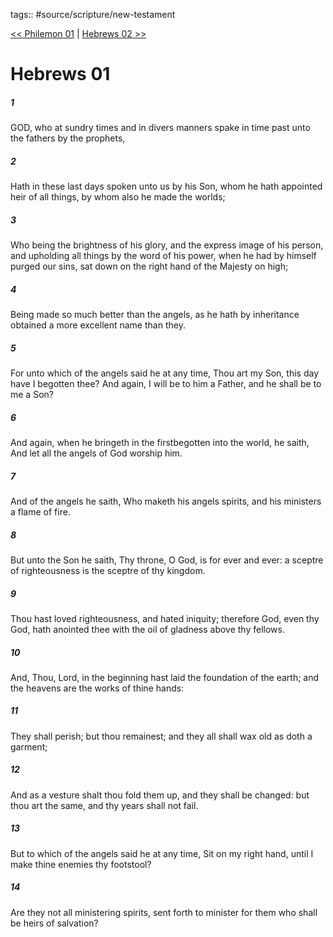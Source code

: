 tags:: #source/scripture/new-testament

[<< Philemon 01](/New_Testament/18_Philemon/Philemon_01.md) | [Hebrews 02 >>](/New_Testament/19_Hebrews/Hebrews_02.md)

# Hebrews 01

##### 1

GOD, who at sundry times and in divers manners spake in time past unto the fathers by the prophets,

##### 2

Hath in these last days spoken unto us by his Son, whom he hath appointed heir of all things, by whom also he made the worlds;

##### 3

Who being the brightness of his glory, and the express image of his person, and upholding all things by the word of his power, when he had by himself purged our sins, sat down on the right hand of the Majesty on high;

##### 4

Being made so much better than the angels, as he hath by inheritance obtained a more excellent name than they.

##### 5

For unto which of the angels said he at any time, Thou art my Son, this day have I begotten thee? And again, I will be to him a Father, and he shall be to me a Son?

##### 6

And again, when he bringeth in the firstbegotten into the world, he saith, And let all the angels of God worship him.

##### 7

And of the angels he saith, Who maketh his angels spirits, and his ministers a flame of fire.

##### 8

But unto the Son he saith, Thy throne, O God, is for ever and ever: a sceptre of righteousness is the sceptre of thy kingdom.

##### 9

Thou hast loved righteousness, and hated iniquity; therefore God, even thy God, hath anointed thee with the oil of gladness above thy fellows.

##### 10

And, Thou, Lord, in the beginning hast laid the foundation of the earth; and the heavens are the works of thine hands:

##### 11

They shall perish; but thou remainest; and they all shall wax old as doth a garment;

##### 12

And as a vesture shalt thou fold them up, and they shall be changed: but thou art the same, and thy years shall not fail.

##### 13

But to which of the angels said he at any time, Sit on my right hand, until I make thine enemies thy footstool?

##### 14

Are they not all ministering spirits, sent forth to minister for them who shall be heirs of salvation?
